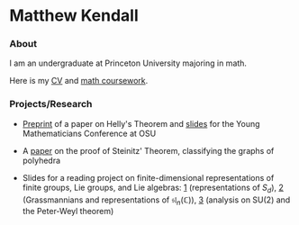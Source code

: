 # Matthew Kendall

### About
I am an undergraduate at Princeton University majoring in math.

Here is my [CV](https://drive.google.com/file/d/10HaFZApJXhUxyGRKhNT5fdhJX7zon5qV/view?usp=sharing) and [math coursework](https://drive.google.com/file/d/1MCUe_CznWGLBNJrX_yd19g5PhdmZfXkw/view?usp=sharing).

### Projects/Research

-   [Preprint](https://arxiv.org/abs/2108.05745) of a paper on Helly's Theorem and [slides](https://drive.google.com/file/d/1XUFLkC3joIvBtLTd2nv61izF1HfMWo7U/view?usp=sharing) for the Young Mathematicians Conference at OSU

-   A [paper](https://drive.google.com/file/d/1NS0GOi4oB5l6gTXtjJSKy62yDzaEBiTY/view?usp=sharing) on the proof of Steinitz' Theorem, classifying the graphs of polyhedra
    
-   Slides for a reading project on finite-dimensional representations of finite groups, Lie groups, and Lie algebras: [1](https://drive.google.com/file/d/1QjwRF0HZF1aFF6zScaClb6YVIeXvHXng/view?usp=sharing) (representations of $S_d$), [2](https://drive.google.com/file/d/1i7wDhTK4fKgiomRHZBb_MVMKBFfjago0/view?usp=sharing) (Grassmannians and representations of $\mathfrak{sl}_n(\mathbb{C})$), [3](https://drive.google.com/file/d/1hi3LycRgXJi-u_KKOjKsU4CNl5S-YvmY/view?usp=sharing) (analysis on $\mathrm{SU}(2)$ and the Peter-Weyl theorem)
